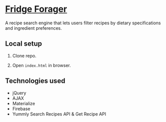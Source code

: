 # [Fridge Forager](https://scottgall.github.io/Fridge-Forager/)
A recipe search engine that lets users filter recipes by dietary specifications and ingredient preferences.

## Local setup
1. Clone repo.

2. Open ```index.html``` in browser.

## Technologies used
- jQuery
- AJAX
- Materialize
- Firebase
- Yummly Search Recipes API & Get Recipe API
